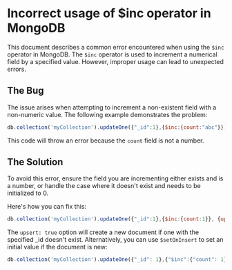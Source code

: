 # Incorrect usage of $inc operator in MongoDB
This document describes a common error encountered when using the `$inc` operator in MongoDB. The `$inc` operator is used to increment a numerical field by a specified value.  However, improper usage can lead to unexpected errors.

## The Bug
The issue arises when attempting to increment a non-existent field with a non-numeric value. The following example demonstrates the problem:
```javascript
db.collection('myCollection').updateOne({"_id":1},{$inc:{count:"abc"}});
```
This code will throw an error because the `count` field is not a number.

## The Solution
To avoid this error, ensure the field you are incrementing either exists and is a number, or handle the case where it doesn't exist and needs to be initialized to 0.

Here's how you can fix this:
```javascript
db.collection('myCollection').updateOne({"_id":1},{$inc:{count:1}}, {upsert: true});
```
The `upsert: true` option will create a new document if one with the specified _id doesn't exist.  Alternatively, you can use `$setOnInsert` to set an initial value if the document is new:
```javascript
db.collection('myCollection').updateOne({"_id": 1},{"$inc":{"count": 1},"$setOnInsert":{"count":0}});
```